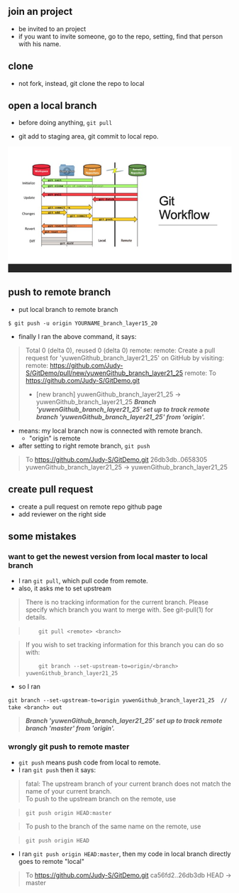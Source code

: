 ## join an project
- be invited to an project 
- if you want to invite someone, go to the repo, setting, find that person with his name.

## clone
- not fork, instead, git clone the repo to local

## open a local branch
- before doing anything, ```git pull```

- git add to staging area, git commit to local repo.

![avatar](/pictures/git_workflow.jpg)

## push to remote branch
- put local branch to remote branch

```
$ git push -u origin YOURNAME_branch_layer15_20
```

- finally I ran the above command, it says:
> Total 0 (delta 0), reused 0 (delta 0)
> remote: 
> remote: Create a pull request for 'yuwenGithub_branch_layer21_25' on GitHub by visiting:
> remote:      https://github.com/Judy-S/GitDemo/pull/new/yuwenGithub_branch_layer21_25
> remote: 
> To https://github.com/Judy-S/GitDemo.git
>  * [new branch]      yuwenGithub_branch_layer21_25 -> yuwenGithub_branch_layer21_25
> ***Branch 'yuwenGithub_branch_layer21_25' set up to track remote branch 'yuwenGithub_branch_layer21_25' from 'origin'.***
- means: my local branch now is connected with remote branch.
  - "origin" is remote
- after setting to right remote branch, ```git push```
> To https://github.com/Judy-S/GitDemo.git
>   26db3db..0658305  yuwenGithub_branch_layer21_25 -> yuwenGithub_branch_layer21_25

## create pull request
- create a pull request on remote repo github page
- add reviewer on the right side


## some mistakes
### want to get the newest version from local master to local branch
- I ran ```git pull```, which pull code from remote.
- also, it asks me to set upstream
> There is no tracking information for the current branch.
> Please specify which branch you want to merge with.
> See git-pull(1) for details.

> ```    git pull <remote> <branch>```

> If you wish to set tracking information for this branch you can do so with:
> ```
>     git branch --set-upstream-to=origin/<branch> yuwenGithub_branch_layer21_25
> ```

- so I ran
```
git branch --set-upstream-to=origin yuwenGithub_branch_layer21_25  // take <branch> out
```
> ***Branch 'yuwenGithub_branch_layer21_25' set up to track remote branch 'master' from 'origin'.***

### wrongly git push to remote master
- ```git push``` means push code from local to remote.
- I ran ```git push``` then it says:
> fatal: The upstream branch of your current branch does not match the name of your current branch.  
> To push to the upstream branch on the remote, use

>    ```git push origin HEAD:master```

> To push to the branch of the same name on the remote, use

>    ```git push origin HEAD```
> 
- I ran ```git push origin HEAD:master```, then my code in local branch directly goes to remote "local"
> To https://github.com/Judy-S/GitDemo.git
>   ca56fd2..26db3db  HEAD -> master




